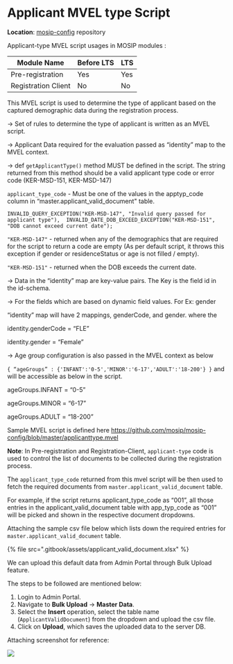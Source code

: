 # Applicant MVEL type Script

**Location**: [mosip-config](https://github.com/mosip/mosip-config) repository

Applicant-type MVEL script usages in MOSIP modules :

| **Module Name**     | **Before LTS** | **LTS** |
| ------------------- | -------------- | ------- |
| Pre-registration    | Yes            | Yes     |
| Registration Client | No             | No      |

This MVEL script is used to determine the type of applicant based on the captured demographic data during the registration process.

→ Set of rules to determine the type of applicant is written as an MVEL script.

→ Applicant Data required for the evaluation passed as “identity” map to the MVEL context.

→ def `getApplicantType()` method MUST be defined in the script. The string returned from this method should be a valid applicant type code or error code (KER-MSD-151, KER-MSD-147)

`applicant_type_code` - Must be one of the values in the apptyp\_code column in “master.applicant\_valid\_document" table.

```
INVALID_QUERY_EXCEPTION("KER-MSD-147", "Invalid query passed for applicant type"),	INVALID_DATE_DOB_EXCEED_EXCEPTION("KER-MSD-151", "DOB cannot exceed current date");
```

`"KER-MSD-147"` - returned when any of the demographics that are required for the script to return a code are empty (As per default script, it throws this exception if gender or residenceStatus or age is not filled / empty).

`"KER-MSD-151"` - returned when the DOB exceeds the current date.

→ Data in the “identity” map are key-value pairs. The Key is the field id in the id-schema.

→ For the fields which are based on dynamic field values. For Ex: gender

“identity” map will have 2 mappings, genderCode, and gender. where the

identity.genderCode = “FLE”

identity.gender = “Female”

→ Age group configuration is also passed in the MVEL context as below

`{ “ageGroups” : {'INFANT':'0-5','MINOR':'6-17','ADULT':'18-200'} }` and will be accessible as below in the script.

ageGroups.INFANT = “0-5”

ageGroups.MINOR = “6-17”

ageGroups.ADULT = “18-200”

Sample MVEL script is defined here https://github.com/mosip/mosip-config/blob/master/applicanttype.mvel

**Note**: In Pre-registration and Registration-Client, `applicant-type` code is used to control the list of documents to be collected during the registration process.

The `applicant_type_code` returned from this mvel script will be then used to fetch the required documents from `master.applicant_valid_document` table.

For example, if the script returns applicant\_type\_code as “001”, all those entries in the applicant\_valid\_document table with app\_typ\_code as “001” will be picked and shown in the respective document dropdowns.

Attaching the sample csv file below which lists down the required entries for `master.applicant_valid_document` table.

{% file src=".gitbook/assets/applicant_valid_document.xlsx" %}

We can upload this default data from Admin Portal through Bulk Upload feature.

The steps to be followed are mentioned below:

1. Login to Admin Portal.
2. Navigate to **Bulk Upload** → **Master Data**.
3. Select the **Insert** operation, select the table name (`ApplicantValidDocument`) from the dropdown and upload the csv file.
4. Click on **Upload**, which saves the uploaded data to the server DB.

Attaching screenshot for reference:

![](\_images/upgrade-application-mvel.png)

